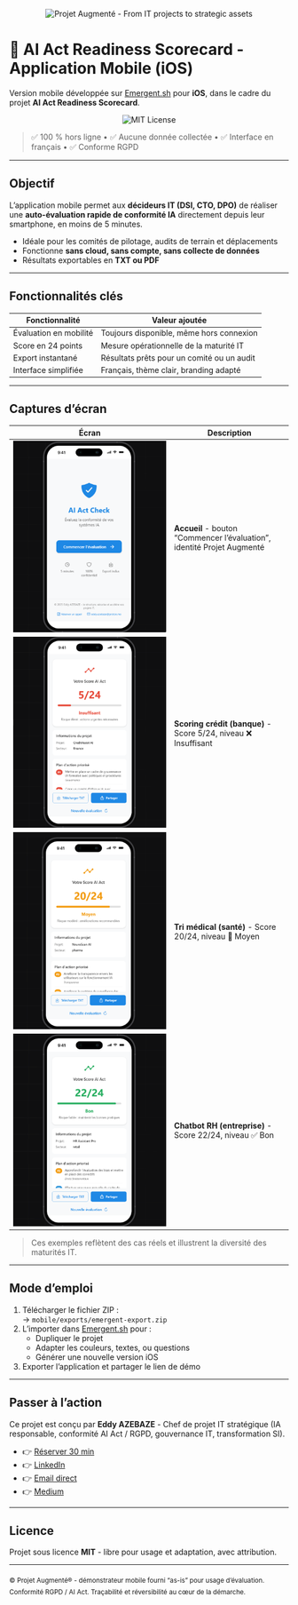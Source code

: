<!-- BANNIÈRE -->
<p align="center">
  <img src="../assets/banners/banner-projet-augmente.png" alt="Projet Augmenté - From IT projects to strategic assets" width="880">
</p>

# 📱 AI Act Readiness Scorecard - Application Mobile (iOS)  
Version mobile développée sur [Emergent.sh](https://emergent.sh) pour **iOS**, dans le cadre du projet **AI Act Readiness Scorecard**.

<p align="center">
  <img alt="MIT License" src="https://img.shields.io/badge/License-MIT-blue.svg">  
</p>

> ✅ 100 % hors ligne • ✅ Aucune donnée collectée • ✅ Interface en français • ✅ Conforme RGPD

---

## Objectif

L’application mobile permet aux **décideurs IT (DSI, CTO, DPO)** de réaliser une **auto-évaluation rapide de conformité IA** directement depuis leur smartphone, en moins de 5 minutes.  

- Idéale pour les comités de pilotage, audits de terrain et déplacements  
- Fonctionne **sans cloud, sans compte, sans collecte de données**  
- Résultats exportables en **TXT ou PDF**  

---

## Fonctionnalités clés

| Fonctionnalité | Valeur ajoutée |
|----------------|----------------|
| Évaluation en mobilité | Toujours disponible, même hors connexion |
| Score en 24 points | Mesure opérationnelle de la maturité IT |
| Export instantané | Résultats prêts pour un comité ou un audit |
| Interface simplifiée | Français, thème clair, branding adapté |

---

## Captures d’écran

| Écran | Description |
|-------|-------------|
| ![Écran d'accueil](screenshots/home-screen.png) | **Accueil** - bouton “Commencer l’évaluation”, identité Projet Augmenté |
| ![Scoring crédit](screenshots/score-credit-assist-ai.png) | **Scoring crédit (banque)** - Score 5/24, niveau ❌ Insuffisant |
| ![Tri médical](screenshots/score-neuroscan-ai.png) | **Tri médical (santé)** - Score 20/24, niveau 🔶 Moyen |
| ![Chatbot RH](screenshots/score-hr-assistant-pro.png) | **Chatbot RH (entreprise)** - Score 22/24, niveau ✅ Bon |

> Ces exemples reflètent des cas réels et illustrent la diversité des maturités IT.

---

## Mode d’emploi

1. Télécharger le fichier ZIP :  
   → `mobile/exports/emergent-export.zip`  
2. L’importer dans [Emergent.sh](https://emergent.sh) pour :  
   - Dupliquer le projet  
   - Adapter les couleurs, textes, ou questions  
   - Générer une nouvelle version iOS  
3. Exporter l’application et partager le lien de démo  

---

## Passer à l’action

Ce projet est conçu par **Eddy AZEBAZE** - Chef de projet IT stratégique (IA responsable, conformité AI Act / RGPD, gouvernance IT, transformation SI).  

- 👉 [Réserver 30 min](https://calendly.com/eddy-azebaze-proton/30min)  
- 👉 [LinkedIn](https://linkedin.com/in/eddyazebaze)  
- 👉 [Email direct](mailto:eddy.azebaze@proton.me)  
- 👉 [Medium](https://medium.com/@eddyazebaze)  

---

## Licence

Projet sous licence **MIT** - libre pour usage et adaptation, avec attribution.  

---

<sub>© Projet Augmenté® - démonstrateur mobile fourni “as-is” pour usage d’évaluation. Conformité RGPD / AI Act. Traçabilité et réversibilité au cœur de la démarche.</sub>
